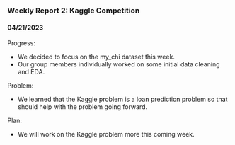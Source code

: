### Weekly Report 2: Kaggle Competition
#### 04/21/2023

Progress:
- We decided to focus on the my_chi dataset this week.
- Our group members individually worked on some initial data cleaning and EDA.

Problem:
- We learned that the Kaggle problem is a loan prediction problem so that should help with the problem going forward.

Plan:
- We will work on the Kaggle problem more this coming week.
